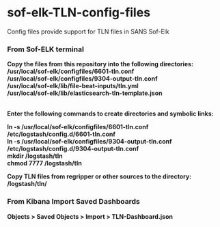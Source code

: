 # sof-elk-TLN-config-files

Config files provide support for TLN files in SANS Sof-Elk
### From Sof-ELK terminal
<b>Copy the files from this repository into the following directories:<b><br>
/usr/local/sof-elk/configfiles/6601-tln.conf<br>
/usr/local/sof-elk/configfiles/9304-output-tln.conf<br>
/usr/local/sof-elk/lib/file-beat-inputs/tln.yml<br>
/usr/local/sof-elk/lib/elasticsearch-tln-template.json<br><br>


<b>Enter the following commands to create directories and symbolic links:<br><b>

ln -s  /usr/local/sof-elk/configfiles/6601-tln.conf /etc/logstash/config.d/6601-tln.conf<br>
ln -s  /usr/local/sof-elk/configfiles/9304-output-tln.conf   /etc/logstash/config.d/9304-output-tln.conf<br>
 mkdir /logstash/tln<br>
chmod 7777 /logstash/tln<br>

Copy TLN files from regripper or other sources to the directory:  /logstash/tln/

### From Kibana Import Saved Dashboards
Objects > Saved Objects > Import > TLN-Dashboard.json
